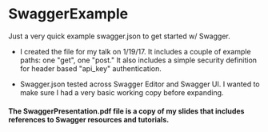 # SwaggerExample

Just a very quick example swagger.json to get started w/ Swagger. 

* I created the file for my talk on 1/19/17. It includes a couple of example paths: one "get", one "post." It also includes a simple security definition for header based "api_key"  authentication.

* Swagger.json tested across Swagger Editor and Swagger UI. I wanted to make sure I had a very basic working copy before expanding.

#### The SwaggerPresentation.pdf file is a copy of my slides that includes references to Swagger resources and tutorials.

